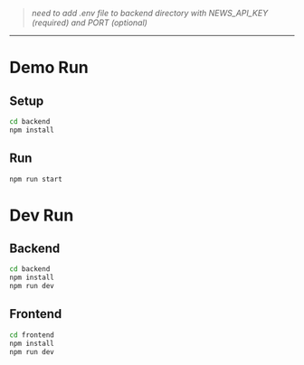 > *need to add .env file to backend directory with NEWS_API_KEY (required) and PORT (optional)*

---

# Demo Run
## Setup

```sh
cd backend
npm install
```

## Run

```sh
npm run start
```

# Dev Run
## Backend

```sh
cd backend
npm install
npm run dev
```
## Frontend

```sh
cd frontend
npm install
npm run dev
```

